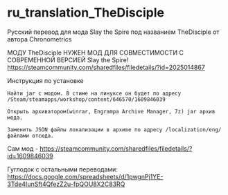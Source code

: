# ru_translation_TheDisciple
Русский перевод для мода Slay the Spire под названием TheDisciple от автора Chronometrics

МОДУ TheDisciple НУЖЕН МОД ДЛЯ СОВМЕСТИМОСТИ С СОВРЕМЕННОЙ ВЕРСИЕЙ Slay the Spire! https://steamcommunity.com/sharedfiles/filedetails/?id=2025014867 



Инструкция по установке

    Найти jar с модом. В стиме на линуксе он будет по адресу /Steam/steamapps/workshop/content/646570/1609846039

    Открыть архиватором(winrar, Engrampa Archive Manager, 7z) jar архив мода. 

    Заменить JSON файлы локализации в архиве по адресу /localization/eng/ файлами отсюда.



Сам мод - https://steamcommunity.com/sharedfiles/filedetails/?id=1609846039

Гуглодок с остальными переводами: https://docs.google.com/spreadsheets/d/1pwgnPj1YE-3Tde4IunSft4QfezZ2u-fpQOU8X2C83RQ   
   
  
